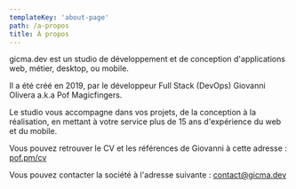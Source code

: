 ```yaml
---
templateKey: 'about-page'
path: /a-propos
title: À propos
---
```


gicma.dev est un studio de développement et de conception d'applications web, métier, desktop, ou mobile.

Il a été créé en 2019, par le développeur Full Stack (DevOps) Giovanni Olivera a.k.a Pof Magicfingers.

Le studio vous accompagne dans vos projets, de la conception à la réalisation, en mettant à votre service plus de 15 ans d'expérience du web et du mobile.

Vous pouvez retrouver le CV et les références de Giovanni à cette adresse : <a href="https://pof.pm/cv">pof.pm/cv</a>

Vous pouvez contacter la société à l'adresse suivante : <a href="mailto:contact@gicma.dev">contact@gicma.dev</a>
